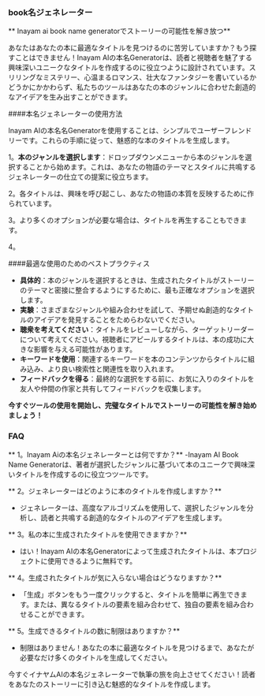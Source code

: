 ### book名ジェネレーター

** Inayam ai book name generatorでストーリーの可能性を解き放つ**

あなたはあなたの本に最適なタイトルを見つけるのに苦労していますか？もう探すことはできません！Inayam AIの本名Generatorは、読者と視聴者を魅了する興味深いユニークなタイトルを作成するのに役立つように設計されています。スリリングなミステリー、心温まるロマンス、壮大なファンタジーを書いているかどうかにかかわらず、私たちのツールはあなたの本のジャンルに合わせた創造的なアイデアを生み出すことができます。

####本名ジェネレーターの使用方法

Inayam AIの本名名Generatorを使用することは、シンプルでユーザーフレンドリーです。これらの手順に従って、魅惑的な本のタイトルを生成します。

1。**本のジャンルを選択します**：ドロップダウンメニューから本のジャンルを選択することから始めます。これは、あなたの物語のテーマとスタイルに共鳴するジェネレーターの仕立ての提案に役立ちます。

2。各タイトルは、興味を呼び起こし、あなたの物語の本質を反映するために作られています。

3。より多くのオプションが必要な場合は、タイトルを再生することもできます。

4。

####最適な使用のためのベストプラクティス

-  **具体的**：本のジャンルを選択するときは、生成されたタイトルがストーリーのテーマと密接に整合するようにするために、最も正確なオプションを選択します。
-  **実験**：さまざまなジャンルや組み合わせを試して、予期せぬ創造的なタイトルのアイデアを発見することをためらわないでください。
-  **聴衆を考えてください**：タイトルをレビューしながら、ターゲットリーダーについて考えてください。視聴者にアピールするタイトルは、本の成功に大きな影響を与える可能性があります。
-  **キーワードを使用**：関連するキーワードを本のコンテンツからタイトルに組み込み、より良い検索性と関連性を取り入れます。
-  **フィードバックを得る**：最終的な選択をする前に、お気に入りのタイトルを友人や仲間の作家と共有してフィードバックを収集します。

**今すぐツールの使用を開始し、完璧なタイトルでストーリーの可能性を解き始めましょう！**

### FAQ

** 1。Inayam Aiの本名ジェネレーターとは何ですか？**
-Inayam AI Book Name Generatorは、著者が選択したジャンルに基づいて本のユニークで興味深いタイトルを作成するのに役立つツールです。

** 2。ジェネレーターはどのように本のタイトルを作成しますか？**
- ジェネレーターは、高度なアルゴリズムを使用して、選択したジャンルを分析し、読者と共鳴する創造的なタイトルのアイデアを生成します。

** 3。私の本に生成されたタイトルを使用できますか？**
- はい！Inayam AIの本名Generatorによって生成されたタイトルは、本プロジェクトに使用できるように無料です。

** 4。生成されたタイトルが気に入らない場合はどうなりますか？**
- 「生成」ボタンをもう一度クリックすると、タイトルを簡単に再生できます。または、異なるタイトルの要素を組み合わせて、独自の要素を組み合わせることができます。

** 5。生成できるタイトルの数に制限はありますか？**
- 制限はありません！あなたの本に最適なタイトルを見つけるまで、あなたが必要なだけ多くのタイトルを生成してください。

今すぐイナヤムAIの本名ジェネレーターで執筆の旅を向上させてください！読者をあなたのストーリーに引き込む魅惑的なタイトルを作成します。